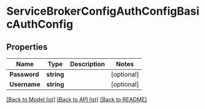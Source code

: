 # ServiceBrokerConfigAuthConfigBasicAuthConfig

## Properties
Name | Type | Description | Notes
------------ | ------------- | ------------- | -------------
**Password** | **string** |  | [optional] 
**Username** | **string** |  | [optional] 

[[Back to Model list]](../README.md#documentation-for-models) [[Back to API list]](../README.md#documentation-for-api-endpoints) [[Back to README]](../README.md)


